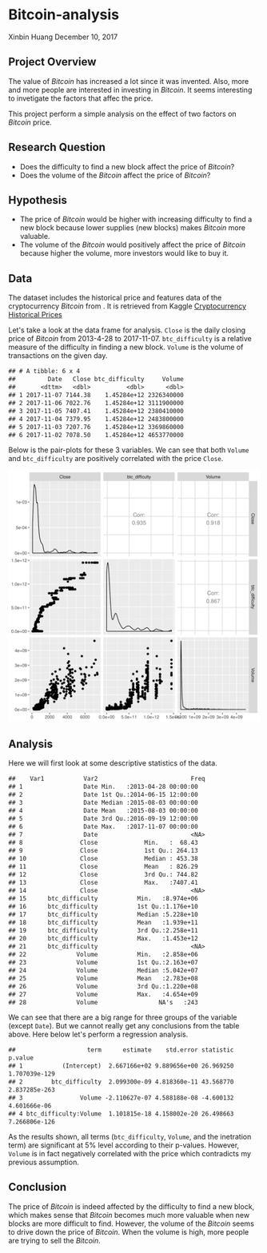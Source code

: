 Bitcoin-analysis
================
Xinbin Huang
December 10, 2017

Project Overview
----------------

The value of *Bitcoin* has increased a lot since it was invented. Also, more and more people are interested in investing in *Bitcoin*. It seems interesting to invetigate the factors that affec the price.

This project perform a simple analysis on the effect of two factors on *Bitcoin* price.

Research Question
-----------------

-   Does the difficulty to find a new block affect the price of *Bitcoin*?
-   Does the volume of the *Bitcoin* affect the price of *Bitcoin*?

Hypothesis
----------

-   The price of *Bitcoin* would be higher with increasing difficulty to find a new block because lower supplies (new blocks) makes *Bitcoin* more valuable.
-   The volume of the *Bitcoin* would positively affect the price of *Bitcoin* because higher the volume, more investors would like to buy it.

Data
----

The dataset includes the historical price and features data of the cryptocurrency *Bitcoin* from . It is retrieved from Kaggle [Cryptocurrency Historical Prices](https://www.kaggle.com/sudalairajkumar/cryptocurrencypricehistory)

Let's take a look at the data frame for analysis. `Close` is the daily closing price of *Bitcoin* from 2013-4-28 to 2017-11-07. `btc_difficulty` is a relative measure of the difficulty in finding a new block. `Volume` is the volume of transactions on the given day.

    ## # A tibble: 6 x 4
    ##         Date   Close btc_difficulty     Volume
    ##       <dttm>   <dbl>          <dbl>      <dbl>
    ## 1 2017-11-07 7144.38    1.45284e+12 2326340000
    ## 2 2017-11-06 7022.76    1.45284e+12 3111900000
    ## 3 2017-11-05 7407.41    1.45284e+12 2380410000
    ## 4 2017-11-04 7379.95    1.45284e+12 2483800000
    ## 5 2017-11-03 7207.76    1.45284e+12 3369860000
    ## 6 2017-11-02 7078.50    1.45284e+12 4653770000

Below is the pair-plots for these 3 variables. We can see that both `Volume` and `btc_difficulty` are positively correlated with the price `Close`.

![](../results/figure/analysis-plot.png)

Analysis
--------

Here we will first look at some descriptive statistics of the data.

    ##    Var1           Var2                          Freq
    ## 1                 Date Min.   :2013-04-28 00:00:00  
    ## 2                 Date 1st Qu.:2014-06-15 12:00:00  
    ## 3                 Date Median :2015-08-03 00:00:00  
    ## 4                 Date Mean   :2015-08-03 00:00:00  
    ## 5                 Date 3rd Qu.:2016-09-19 12:00:00  
    ## 6                 Date Max.   :2017-11-07 00:00:00  
    ## 7                 Date                          <NA>
    ## 8                Close             Min.   :  68.43  
    ## 9                Close             1st Qu.: 264.13  
    ## 10               Close             Median : 453.38  
    ## 11               Close             Mean   : 826.29  
    ## 12               Close             3rd Qu.: 744.82  
    ## 13               Close             Max.   :7407.41  
    ## 14               Close                          <NA>
    ## 15      btc_difficulty           Min.   :8.974e+06  
    ## 16      btc_difficulty           1st Qu.:1.176e+10  
    ## 17      btc_difficulty           Median :5.228e+10  
    ## 18      btc_difficulty           Mean   :1.939e+11  
    ## 19      btc_difficulty           3rd Qu.:2.258e+11  
    ## 20      btc_difficulty           Max.   :1.453e+12  
    ## 21      btc_difficulty                          <NA>
    ## 22              Volume           Min.   :2.858e+06  
    ## 23              Volume           1st Qu.:2.163e+07  
    ## 24              Volume           Median :5.042e+07  
    ## 25              Volume           Mean   :2.783e+08  
    ## 26              Volume           3rd Qu.:1.220e+08  
    ## 27              Volume           Max.   :4.654e+09  
    ## 28              Volume                 NA's   :243

We can see that there are a big range for three groups of the variable (except `Date`). But we cannot really get any conclusions from the table above. Here below let's perform a regression analysis.

    ##                    term      estimate    std.error statistic       p.value
    ## 1           (Intercept)  2.667166e+02 9.889656e+00 26.969250 1.707039e-129
    ## 2        btc_difficulty  2.099300e-09 4.818360e-11 43.568770 2.837285e-263
    ## 3                Volume -2.110627e-07 4.588188e-08 -4.600132  4.601666e-06
    ## 4 btc_difficulty:Volume  1.101815e-18 4.158002e-20 26.498663 7.266806e-126

As the results shown, all terms (`btc_difficulty`, `Volume`, and the inetration term) are significant at 5% level according to their p-values. However, `Volume` is in fact negatively correlated with the price which contradicts my previous assumption.

Conclusion
----------

The price of *Bitcoin* is indeed affected by the difficulty to find a new block, which makes sense that *Bitcoin* becomes much more valuable when new blocks are more difficult to find. However, the volume of the *Bitcoin* seems to drive down the price of *Bitcoin*. When the volume is high, more people are trying to sell the *Bitcoin*.
